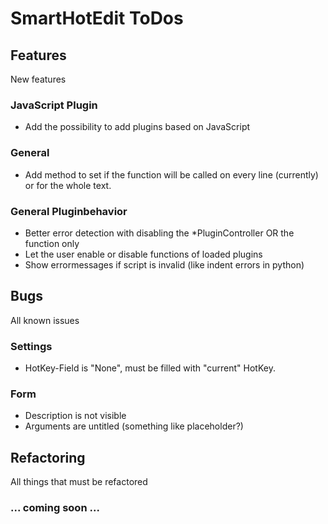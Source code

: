 # SmartHotEdit ToDos

## Features
New features
### JavaScript Plugin
* Add the possibility to add plugins based on JavaScript

### General
* Add method to set if the function will be called on every line (currently) or for the whole text.

### General Pluginbehavior
* Better error detection with disabling the *PluginController OR the function only
* Let the user enable or disable functions of loaded plugins
* Show errormessages if script is invalid (like indent errors in python)

## Bugs
All known issues
### Settings
* HotKey-Field is "None", must be filled with "current" HotKey.

### Form
* Description is not visible
* Arguments are untitled (something like placeholder?)

## Refactoring
All things that must be refactored
### ... coming soon ...